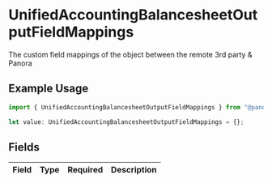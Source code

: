 # UnifiedAccountingBalancesheetOutputFieldMappings

The custom field mappings of the object between the remote 3rd party & Panora

## Example Usage

```typescript
import { UnifiedAccountingBalancesheetOutputFieldMappings } from "@panora/sdk/models/components";

let value: UnifiedAccountingBalancesheetOutputFieldMappings = {};
```

## Fields

| Field       | Type        | Required    | Description |
| ----------- | ----------- | ----------- | ----------- |